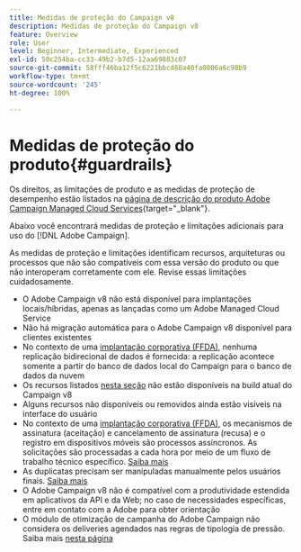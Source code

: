 ```yaml
---
title: Medidas de proteção do Campaign v8
description: Medidas de proteção do Campaign v8
feature: Overview
role: User
level: Beginner, Intermediate, Experienced
exl-id: 50c254ba-cc33-49b2-b7d5-12aa69883c07
source-git-commit: 58fff46ba12f5c6221bbcd88a40fa0806a6c98b9
workflow-type: tm+mt
source-wordcount: '245'
ht-degree: 100%

---
```


# Medidas de proteção do produto{#guardrails}

Os direitos, as limitações de produto e as medidas de proteção de desempenho estão listados na [página de descrição do produto Adobe Campaign Managed Cloud Services](https://helpx.adobe.com/br/legal/product-descriptions/adobe-campaign-managed-cloud-services.html){target="_blank"}.

Abaixo você encontrará medidas de proteção e limitações adicionais para uso do [!DNL Adobe Campaign].

As medidas de proteção e limitações identificam recursos, arquiteturas ou processos que não são compatíveis com essa versão do produto ou que não interoperam corretamente com ele. Revise essas limitações cuidadosamente.

* O Adobe Campaign v8 não está disponível para implantações locais/híbridas, apenas as lançadas como um Adobe Managed Cloud Service
* Não há migração automática para o Adobe Campaign v8 disponível para clientes existentes
* No contexto de uma [implantação corporativa (FFDA)](../architecture/enterprise-deployment.md), nenhuma replicação bidirecional de dados é fornecida: a replicação acontece somente a partir do banco de dados local do Campaign para o banco de dados da nuvem
* Os recursos listados [nesta seção](v7-to-v8.md#gs-unavailable-features) não estão disponíveis na build atual do Campaign v8
* Alguns recursos não disponíveis ou removidos ainda estão visíveis na interface do usuário
* No contexto de uma [implantação corporativa (FFDA)](../architecture/enterprise-deployment.md), os mecanismos de assinatura (aceitação) e cancelamento de assinatura (recusa) e o registro em dispositivos móveis são processos assíncronos. As solicitações são processadas a cada hora por meio de um fluxo de trabalho técnico específico. [Saiba mais](../architecture/replication.md#tech-wf)
* As duplicatas precisam ser manipuladas manualmente pelos usuários finais. [Saiba mais](../architecture/keys.md)
* O Adobe Campaign v8 não é compatível com a produtividade estendida em aplicativos da API e da Web; no caso de necessidades específicas, entre em contato com a Adobe para obter orientação
* O módulo de otimização de campanha do Adobe Campaign não considera os deliveries agendados nas regras de tipologia de pressão. Saiba mais [nesta página](https://experienceleague.adobe.com/docs/campaign/automation/campaign-optimization/pressure-rules.html?lang=pt-BR)